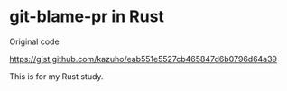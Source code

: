 # git-blame-pr in Rust

Original code

https://gist.github.com/kazuho/eab551e5527cb465847d6b0796d64a39

This is for my Rust study.

